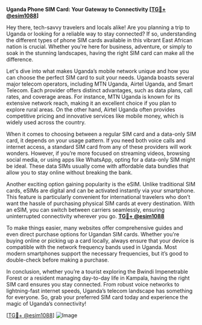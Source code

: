 **Uganda Phone SIM Card: Your Gateway to Connectivity [[TG💪+ @esim1088](https://t.me/s/esim1088)]**

Hey there, tech-savvy travelers and locals alike! Are you planning a trip to Uganda or looking for a reliable way to stay connected? If so, understanding the different types of phone SIM cards available in this vibrant East African nation is crucial. Whether you're here for business, adventure, or simply to soak in the stunning landscapes, having the right SIM card can make all the difference.

Let's dive into what makes Uganda’s mobile network unique and how you can choose the perfect SIM card to suit your needs. Uganda boasts several major telecom operators, including MTN Uganda, Airtel Uganda, and Smart Telecom. Each provider offers distinct advantages, such as data plans, call rates, and coverage areas. For instance, MTN Uganda is known for its extensive network reach, making it an excellent choice if you plan to explore rural areas. On the other hand, Airtel Uganda often provides competitive pricing and innovative services like mobile money, which is widely used across the country.

When it comes to choosing between a regular SIM card and a data-only SIM card, it depends on your usage pattern. If you need both voice calls and internet access, a standard SIM card from any of these providers will work wonders. However, if you’re more focused on streaming videos, browsing social media, or using apps like WhatsApp, opting for a data-only SIM might be ideal. These data SIMs usually come with affordable data bundles that allow you to stay online without breaking the bank.

Another exciting option gaining popularity is the eSIM. Unlike traditional SIM cards, eSIMs are digital and can be activated instantly via your smartphone. This feature is particularly convenient for international travelers who don’t want the hassle of purchasing physical SIM cards at every destination. With an eSIM, you can switch between carriers seamlessly, ensuring uninterrupted connectivity wherever you go. **[TG💪+ @esim1088](https://t.me/s/esim1088)**

To make things easier, many websites offer comprehensive guides and even direct purchase options for Ugandan SIM cards. Whether you're buying online or picking up a card locally, always ensure that your device is compatible with the network frequency bands used in Uganda. Most modern smartphones support the necessary frequencies, but it’s good to double-check before making a purchase.

In conclusion, whether you’re a tourist exploring the Bwindi Impenetrable Forest or a resident managing day-to-day life in Kampala, having the right SIM card ensures you stay connected. From robust voice networks to lightning-fast internet speeds, Uganda’s telecom landscape has something for everyone. So, grab your preferred SIM card today and experience the magic of Uganda’s connectivity!

[[TG💪+ @esim1088](https://t.me/s/esim1088)] ![Image](https://i.postimg.cc/Y0z9fWf4/image.png)
